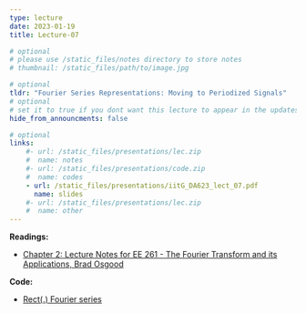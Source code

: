 ```yaml
---
type: lecture
date: 2023-01-19
title: Lecture-07

# optional
# please use /static_files/notes directory to store notes
# thumbnail: /static_files/path/to/image.jpg

# optional
tldr: "Fourier Series Representations: Moving to Periodized Signals"
# optional
# set it to true if you dont want this lecture to appear in the updates section
hide_from_announcments: false

# optional
links: 
    #- url: /static_files/presentations/lec.zip
    #  name: notes
    #- url: /static_files/presentations/code.zip
    #  name: codes
    - url: /static_files/presentations/iitG_DA623_lect_07.pdf
      name: slides
    #- url: /static_files/presentations/lec.zip
    #  name: other
---
```


**Readings:**
- [Chapter 2: Lecture Notes for EE 261 - The Fourier Transform and its Applications, Brad Osgood](https://see.stanford.edu/materials/lsoftaee261/book-fall-07.pdf)

**Code:**
- [Rect(.) Fourier series](/da623/static_files/presentations/lect_07_make_rect_signal.ipynb)
